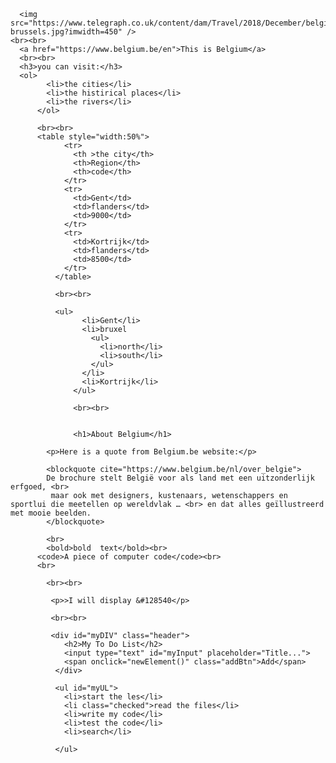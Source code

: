 <html>
   <head>
      <title>first page</title>
   </head>
   <body>
      
      <img src="https://www.telegraph.co.uk/content/dam/Travel/2018/December/belgium-brussels.jpg?imwidth=450" />
    <br><br>
      <a href="https://www.belgium.be/en">This is Belgium</a>
      <br><br>
      <h3>you can visit:</h3>
      <ol>
            <li>the cities</li>
            <li>the histirical places</li>
            <li>the rivers</li>
          </ol>

          <br><br>
          <table style="width:50%">
                <tr>
                  <th >the city</th>
                  <th>Region</th>
                  <th>code</th>
                </tr>
                <tr>
                  <td>Gent</td>
                  <td>flanders</td>
                  <td>9000</td>
                </tr>
                <tr>
                  <td>Kortrijk</td>
                  <td>flanders</td>
                  <td>8500</td>
                </tr>
              </table>

              <br><br>

              <ul>
                    <li>Gent</li>
                    <li>bruxel
                      <ul>
                        <li>north</li>
                        <li>south</li>
                      </ul>
                    </li>
                    <li>Kortrijk</li>
                  </ul>

                  <br><br>


                  <h1>About Belgium</h1>

            <p>Here is a quote from Belgium.be website:</p>

            <blockquote cite="https://www.belgium.be/nl/over_belgie">
            De brochure stelt België voor als land met een uitzonderlijk erfgoed, <br>
             maar ook met designers, kustenaars, wetenschappers en sportlui die meetellen op wereldvlak … <br> en dat alles geïllustreerd met mooie beelden.
            </blockquote>

            <br>
            <bold>bold  text</bold><br>
          <code>A piece of computer code</code><br>
          <br>

            <br><br>

             <p>>I will display &#128540</p>

             <br><br>

             <div id="myDIV" class="header">
                <h2>My To Do List</h2>
                <input type="text" id="myInput" placeholder="Title...">
                <span onclick="newElement()" class="addBtn">Add</span>
              </div>
              
              <ul id="myUL">
                <li>start the les</li>
                <li class="checked">read the files</li>
                <li>write my code</li>
                <li>test the code</li>
                <li>search</li>
                
              </ul>
          


   </body>
</html>